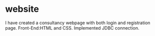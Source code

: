 # website
I have created a consultancy webpage with both login and registration page.
Front-End:HTML and CSS.
Implemented JDBC connection.
